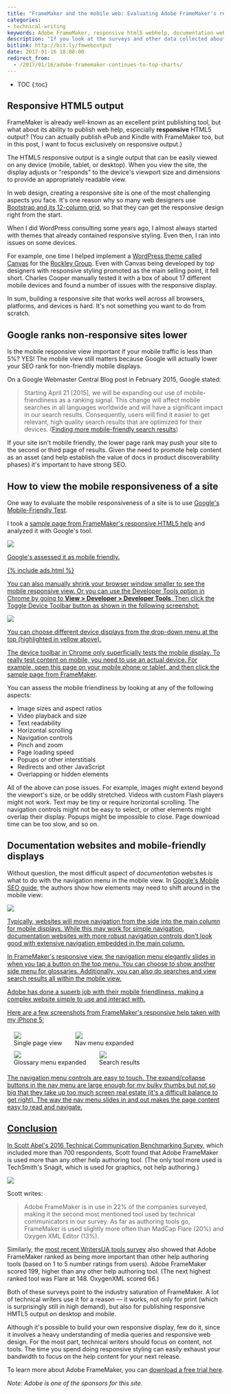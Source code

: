 ```yaml
---
title: "FrameMaker and the mobile web: Evaluating Adobe FrameMaker's responsive HTML5 output"
categories:
- technical-writing
keywords: Adobe FrameMaker, responsive html5 webhelp, documentation websites
description: "If you look at the surveys and other data collected about tool usage and priorities in the technical communication field, it's impossible not to acknowledge FrameMaker as one of the most common tools. Year after year it appears at the top of the charts, and print publishing remains a high priority. Although commonly known for its print publishing capabilities, FrameMaker also has an excellent responsive HTML5 web output. Getting responsive design right is difficult, particularly with documentation websites that have robust navigation sidebars. FrameMaker's responsive output is both mobile-friendly and impressively designed."
bitlink: http://bit.ly/fmweboutput
date: 2017-01-16 18:00:00
redirect_from:
  - /2017/01/16/adobe-framemaker-continues-to-top-charts/
---
```


* TOC
{:toc}

## Responsive HTML5 output

FrameMaker is already well-known as an excellent print publishing tool, but what about its ability to publish web help, especially **responsive** HTML5 output? (You can actually publish ePub and Kindle with FrameMaker too, but in this post, I want to focus exclusively on responsive output.)

The HTML5 responsive output is a single output that can be easily viewed on any device (mobile, tablet, or desktop). When you view the site, the display adjusts or "responds" to the device's viewport size and dimensions to provide an appropriately readable view.

In web design, creating a responsive site is one of the most challenging aspects you face. It's one reason why so many web designers use [Bootstrap and its 12-column grid](https://getbootstrap.com/examples/grid/), so that they can get the responsive design right from the start.

When I did WordPress consulting some years ago, I almost always started with themes that already contained responsive styling. Even then, I ran into issues on some devices.

For example, one time I helped implement a [WordPress theme called Canvas](http://demo.woothemes.com/) for the [Rockley Group](http://rockley.com/). Even with Canvas being developed by top designers with responsive styling promoted as the main selling point, it fell short. Charles Cooper manually tested it with a box of about 17 different mobile devices and found a number of issues with the responsive display.

In sum, building a responsive site that works well across all browsers, platforms, and devices is hard. It's not something you want to do from scratch.

## Google ranks non-responsive sites lower

Is the mobile responsive view important if your mobile traffic is less than 5%? YES! The mobile view still matters because Google will actually lower your SEO rank for non-friendly mobile displays.

On a Google Webmaster Central Blog post in February 2015, Google stated:

> Starting April 21 [2015], we will be expanding our use of mobile-friendliness as a ranking signal. This change will affect mobile searches in all languages worldwide and will have a significant impact in our search results. Consequently, users will find it easier to get relevant, high quality search results that are optimized for their devices. ([Finding more mobile-friendly search results](https://webmasters.googleblog.com/2015/02/finding-more-mobile-friendly-search.html))

If your site isn't mobile friendly, the lower page rank may push your site to the second or third page of results. Given the need to promote help content as an asset (and help establish the value of docs in product discoverability phases) it's important to have strong SEO.

## How to view the mobile responsiveness of a site

One way to evaluate the mobile responsiveness of a site is to use [Google's Mobile-Friendly Test](https://search.google.com/search-console/mobile-friendly?id=xH4LiR06yo-xzRcJUPA7Kg).

I took a [sample page from FrameMaker's responsive HTML5 help](http://help.adobe.com/en_US/framemaker/2015/using/index.html#t=using-framemaker-2015%2Ffrm_generating_output%2FGenerate_dynamic_content_output-.htm&rhsearch=html5&rhsyns=%20&rhhlterm=html5) and analyzed it with Google's tool.

<a href="https://search.google.com/search-console/mobile-friendly?id=50wpj4cVoP8N5TMwWfO6-w"><img src="{{site.media}}/framemakermobilefriendlyreport.png" style="max-width: 700px" />

Google's assessed it as mobile friendly.

{% include ads.html %}

You can also manually shrink your browser window smaller to see the mobile responsive view. Or you can use the Developer Tools option in Chrome by going to **View > Developer > Developer Tools**. Then click the Toggle Device Toolbar button as shown in the following screenshot:

<img src="{{site.media}}/devicetoolbarchrome.png" style="max-width: 500px;"/>

You can choose different device displays from the drop-down menu at the top (highlighted in yellow above).

The device toolbar in Chrome only superficially tests the mobile display. To really test content on mobile, you need to use an actual device. For example, open this page on your mobile phone or tablet, and then click the [sample page from FrameMaker](http://help.adobe.com/en_US/framemaker/2015/using/index.html#t=using-framemaker-2015%2Ffrm_generating_output%2FGenerate_dynamic_content_output-.htm&rhsearch=html5&rhsyns=%20&rhhlterm=html5).

You can assess the mobile friendliness by looking at any of the following aspects:

* Image sizes and aspect ratios
* Video playback and size
* Text readability
* Horizontal scrolling
* Navigation controls
* Pinch and zoom
* Page loading speed
* Popups or other interstitials
* Redirects and other JavaScript
* Overlapping or hidden elements

All of the above can pose issues. For example, images might extend beyond the viewport's size, or be oddly stretched. Videos with custom Flash players might not work. Text may be tiny or require horizontal scrolling. The navigation controls might not be easy to select, or other elements might overlap their display. Popups might be impossible to close. Page download time can be too slow, and so on.

## Documentation websites and mobile-friendly displays

Without question, the most difficult aspect of *documentation* websites is what to do with the navigation menu in the mobile view. In [Google's Mobile SEO guide](https://developers.google.com/webmasters/mobile-sites/), the authors show how elements may need to shift around in the mobile view:

<a href="https://developers.google.com/webmasters/mobile-sites/"><img src="{{site.media}}/responsiveshifts.png" style="max-width: 400px" />

Typically, websites will move navigation from the side into the main column for mobile displays. While this may work for simple navigation, documentation websites with more robust navigation controls don't look good with extensive navigation embedded in the main column.

In FrameMaker's responsive view, the navigation menu elegantly slides in when you tap a button on the top menu. You can choose to show another side menu for glossaries. Additionally, you can also do searches and view search results all within the mobile view.

Adobe has done a superb job with their mobile friendliness, making a complex website simple to use and interact with.

Here are a few screenshots from FrameMaker's responsive help taken with my iPhone 5:

<div>
<figure style="margin: 5px 15px; float: left;"><img style="max-width: 300px; border: 1px solid #dedede;" src="{{site.media}}/framemakerscreenshot4.png"/><figcaption>Single page view</figcaption></figure>
<figure style="margin: 5px 15px; float: left;"><img style="max-width: 300px; border: 1px solid #dedede;" src="{{site.media}}/framemakerscreenshot3.png"/><figcaption>Nav menu expanded</figcaption></figure>
<figure style="margin: 5px 15px; float: left;"><img style="max-width: 300px; border: 1px solid #dedede;" src="{{site.media}}/framemakerscreenshot2.png"/><figcaption>Glossary menu expanded</figcaption></figure>
<figure style="margin: 5px 15px; float: left;"><img style="max-width: 300px; border: 1px solid #dedede;" src="{{site.media}}/framemakerscreenshot1.png"/><figcaption>Search results</figcaption></figure>
</div>

<div style="clear: left;"></div>

The navigation menu controls are easy to touch. The expand/collapse buttons in the nav menu are large enough for my bulky thumbs but not so big that they take up too much screen real estate (it's a difficult balance to get right). The way the nav menu slides in and out makes the page content easy to read and navigate.

## Conclusion

In Scott Abel's [2016 Technical Communication Benchmarking Survey](http://thecontentwrangler.com/2016/05/26/2016-technical-communication-industry-benchmarking-survey/), which included more than 700 respondents, Scott found that Adobe FrameMaker is used more than any other help authoring tool. (The only tool more used is TechSmith's Snagit, which is used for graphics, not help authoring.)

<a href="http://thecontentwrangler.com/2016/05/26/2016-technical-communication-industry-benchmarking-survey/"><img src="{{site.media}}/benchmarkingsurveytoolslist.png" style="max-width:300px;" /></a>

Scott writes:

> Adobe FrameMaker is in use in 22% of the companies surveyed, making it the second most mentioned tool used by technical communicators in our survey. As far as authoring tools go, FrameMaker is used slightly more often than MadCap Flare (20%) and Oxygen XML Editor (13%).

Similarly, the [most recent WritersUA tools survey](http://www.welinske.com/2014-user-assistance-tools-survey/) also showed that Adobe FrameMaker ranked as being more important than other help authoring tools (based on 1 to 5 number ratings from users). Adobe FrameMaker scored 199, higher than any other help authoring tool. (The next highest ranked tool was Flare at 148. OxygenXML scored 66.)

Both of these surveys point to the industry saturation of FrameMaker. A lot of technical writers use it for a reason &mdash; it works, not only for print (which is surprisingly still in high demand), but also for publishing responsive HMTL5 output on desktop and mobile.

Although it's possible to build your own responsive display, few do it, since it involves a heavy understanding of media queries and responsive web design. For the most part, technical writers should focus on content, not tools. The time you spend doing responsive styling can easily exhaust your bandwidth to focus on the help content for your next release.

To learn more about Adobe FrameMaker, you can [download a free trial here](http://www.adobe.com/cfusion/tdrc/index.cfm?product=framemaker&loc=en_gb&sdid=XPCNHDD5&mv=other).

*Note: Adobe is one of the sponsors for this site.*
